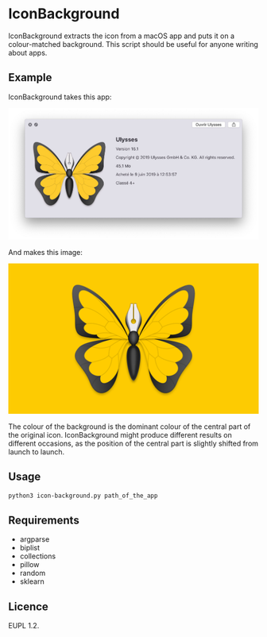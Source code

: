 # IconBackground

IconBackground extracts the icon from a macOS app and puts it on a colour-matched background. This script should be useful for anyone writing about apps.

## Example

IconBackground takes this app:

![](example-1.jpg)

And makes this image:

![](example-2.png)

The colour of the background is the dominant colour of the central part of the original icon. IconBackground might produce different results on different occasions, as the position of the central part is slightly shifted from launch to launch.

## Usage

	python3 icon-background.py path_of_the_app
	
## Requirements

- argparse
- biplist
- collections
- pillow
- random
- sklearn

## Licence

EUPL 1.2.
